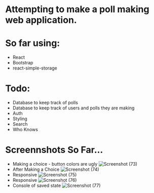 # Attempting to make a poll making web application.

# So far using:
* React
* Bootstrap
* react-simple-storage

# Todo:
* Database to keep track of polls
* Database to keep track of users and polls they are making
* Auth
* Styling
* Search
* Who Knows


# Screennshots So Far...
* Making a choice - button colors are ugly
![Screenshot (73)](https://user-images.githubusercontent.com/53095806/130133923-9468e002-3636-4064-b4b3-f252ee65757b.png)
* After Making a Choice
![Screenshot (74)](https://user-images.githubusercontent.com/53095806/130133943-3c881086-18e6-4ea7-b02c-70e863ea67bd.png)
* Responsive
![Screenshot (75)](https://user-images.githubusercontent.com/53095806/130133953-4cf8de54-eff7-4989-b49b-8fffe84b88f5.png)
* Responsive
![Screenshot (76)](https://user-images.githubusercontent.com/53095806/130133967-815551b8-8758-445b-9fab-dcc9ec6f3104.png)
* Console of saved state
![Screenshot (77)](https://user-images.githubusercontent.com/53095806/130133983-84eed181-1eaa-4b5f-91f1-0ea080450661.png)

